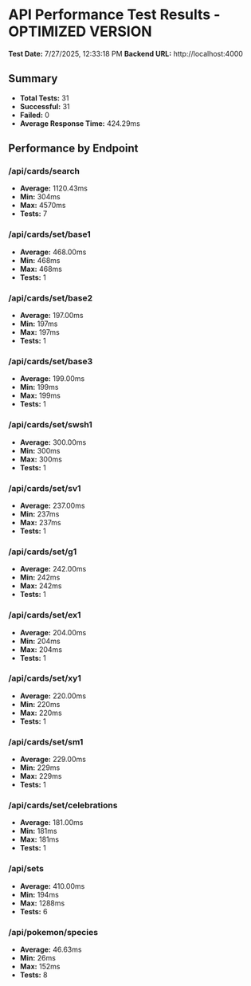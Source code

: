 # API Performance Test Results - OPTIMIZED VERSION

**Test Date:** 7/27/2025, 12:33:18 PM
**Backend URL:** http://localhost:4000

## Summary

- **Total Tests:** 31
- **Successful:** 31
- **Failed:** 0
- **Average Response Time:** 424.29ms

## Performance by Endpoint

### /api/cards/search

- **Average:** 1120.43ms
- **Min:** 304ms
- **Max:** 4570ms
- **Tests:** 7

### /api/cards/set/base1

- **Average:** 468.00ms
- **Min:** 468ms
- **Max:** 468ms
- **Tests:** 1

### /api/cards/set/base2

- **Average:** 197.00ms
- **Min:** 197ms
- **Max:** 197ms
- **Tests:** 1

### /api/cards/set/base3

- **Average:** 199.00ms
- **Min:** 199ms
- **Max:** 199ms
- **Tests:** 1

### /api/cards/set/swsh1

- **Average:** 300.00ms
- **Min:** 300ms
- **Max:** 300ms
- **Tests:** 1

### /api/cards/set/sv1

- **Average:** 237.00ms
- **Min:** 237ms
- **Max:** 237ms
- **Tests:** 1

### /api/cards/set/g1

- **Average:** 242.00ms
- **Min:** 242ms
- **Max:** 242ms
- **Tests:** 1

### /api/cards/set/ex1

- **Average:** 204.00ms
- **Min:** 204ms
- **Max:** 204ms
- **Tests:** 1

### /api/cards/set/xy1

- **Average:** 220.00ms
- **Min:** 220ms
- **Max:** 220ms
- **Tests:** 1

### /api/cards/set/sm1

- **Average:** 229.00ms
- **Min:** 229ms
- **Max:** 229ms
- **Tests:** 1

### /api/cards/set/celebrations

- **Average:** 181.00ms
- **Min:** 181ms
- **Max:** 181ms
- **Tests:** 1

### /api/sets

- **Average:** 410.00ms
- **Min:** 194ms
- **Max:** 1288ms
- **Tests:** 6

### /api/pokemon/species

- **Average:** 46.63ms
- **Min:** 26ms
- **Max:** 152ms
- **Tests:** 8

